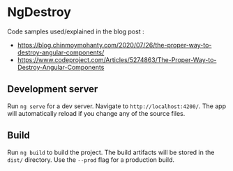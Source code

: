 # NgDestroy

Code samples used/explained in the blog post :
- https://blog.chinmoymohanty.com/2020/07/26/the-proper-way-to-destroy-angular-components/
- https://www.codeproject.com/Articles/5274863/The-Proper-Way-to-Destroy-Angular-Components

## Development server

Run `ng serve` for a dev server. Navigate to `http://localhost:4200/`. The app will automatically reload if you change any of the source files.

## Build

Run `ng build` to build the project. The build artifacts will be stored in the `dist/` directory. Use the `--prod` flag for a production build.
